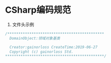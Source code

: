 # CSharp编码规范

1. 文件头示例

``` csharp
/********************************************
  DomainObject:领域对象基类

  Creator:gainorloss CreateTime:2019-06-27
  Copyright (c) gainorloss Std.
*********************************************/
```
